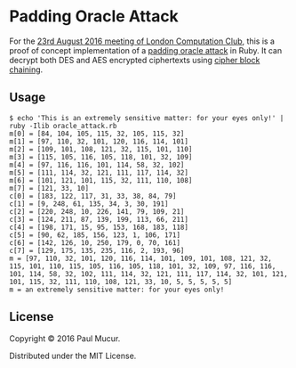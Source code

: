 # Padding Oracle Attack

For the [23rd August 2016 meeting of London Computation Club](http://lanyrd.com/2016/london-computation-club-cryptography/), this is a proof of concept implementation of a [padding oracle attack](https://en.wikipedia.org/wiki/Padding_oracle_attack) in Ruby. It can decrypt both DES and AES encrypted ciphertexts using [cipher block chaining](https://en.wikipedia.org/wiki/Block_cipher_mode_of_operation#Cipher_Block_Chaining_.28CBC.29).


## Usage

```shell
$ echo 'This is an extremely sensitive matter: for your eyes only!' | ruby -Ilib oracle_attack.rb
m[0] = [84, 104, 105, 115, 32, 105, 115, 32]
m[1] = [97, 110, 32, 101, 120, 116, 114, 101]
m[2] = [109, 101, 108, 121, 32, 115, 101, 110]
m[3] = [115, 105, 116, 105, 118, 101, 32, 109]
m[4] = [97, 116, 116, 101, 114, 58, 32, 102]
m[5] = [111, 114, 32, 121, 111, 117, 114, 32]
m[6] = [101, 121, 101, 115, 32, 111, 110, 108]
m[7] = [121, 33, 10]
c[0] = [183, 122, 117, 31, 33, 38, 84, 79]
c[1] = [9, 248, 61, 135, 34, 3, 30, 191]
c[2] = [220, 248, 10, 226, 141, 79, 109, 21]
c[3] = [124, 211, 87, 139, 199, 113, 66, 211]
c[4] = [198, 171, 15, 95, 153, 168, 183, 118]
c[5] = [90, 62, 185, 156, 123, 1, 106, 171]
c[6] = [142, 126, 10, 250, 179, 0, 70, 161]
c[7] = [129, 175, 135, 235, 116, 2, 193, 96]
m = [97, 110, 32, 101, 120, 116, 114, 101, 109, 101, 108, 121, 32, 115, 101, 110, 115, 105, 116, 105, 118, 101, 32, 109, 97, 116, 116, 101, 114, 58, 32, 102, 111, 114, 32, 121, 111, 117, 114, 32, 101, 121, 101, 115, 32, 111, 110, 108, 121, 33, 10, 5, 5, 5, 5, 5]
m = an extremely sensitive matter: for your eyes only!
```

## License

Copyright © 2016 Paul Mucur.

Distributed under the MIT License.
